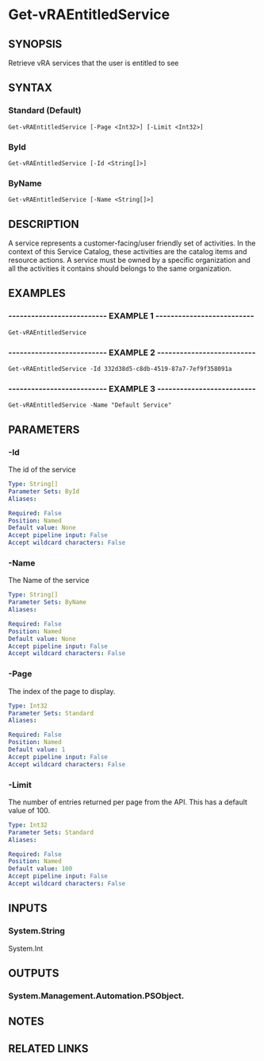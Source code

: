 # Get-vRAEntitledService

## SYNOPSIS
Retrieve vRA services that the user is entitled to see

## SYNTAX

### Standard (Default)
```
Get-vRAEntitledService [-Page <Int32>] [-Limit <Int32>]
```

### ById
```
Get-vRAEntitledService [-Id <String[]>]
```

### ByName
```
Get-vRAEntitledService [-Name <String[]>]
```

## DESCRIPTION
A service represents a customer-facing/user friendly set of activities.
In the context of this Service Catalog, 
these activities are the catalog items and resource actions. 
A service must be owned by a specific organization and all the activities it contains should belongs to the same organization.

## EXAMPLES

### -------------------------- EXAMPLE 1 --------------------------
```
Get-vRAEntitledService
```

### -------------------------- EXAMPLE 2 --------------------------
```
Get-vRAEntitledService -Id 332d38d5-c8db-4519-87a7-7ef9f358091a
```

### -------------------------- EXAMPLE 3 --------------------------
```
Get-vRAEntitledService -Name "Default Service"
```

## PARAMETERS

### -Id
The id of the service

```yaml
Type: String[]
Parameter Sets: ById
Aliases: 

Required: False
Position: Named
Default value: None
Accept pipeline input: False
Accept wildcard characters: False
```

### -Name
The Name of the service

```yaml
Type: String[]
Parameter Sets: ByName
Aliases: 

Required: False
Position: Named
Default value: None
Accept pipeline input: False
Accept wildcard characters: False
```

### -Page
The index of the page to display.

```yaml
Type: Int32
Parameter Sets: Standard
Aliases: 

Required: False
Position: Named
Default value: 1
Accept pipeline input: False
Accept wildcard characters: False
```

### -Limit
The number of entries returned per page from the API.
This has a default value of 100.

```yaml
Type: Int32
Parameter Sets: Standard
Aliases: 

Required: False
Position: Named
Default value: 100
Accept pipeline input: False
Accept wildcard characters: False
```

## INPUTS

### System.String
System.Int

## OUTPUTS

### System.Management.Automation.PSObject.

## NOTES

## RELATED LINKS


